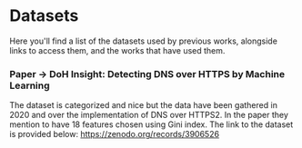 # Datasets 
Here you'll find a list of the datasets used by previous works, alongside links to access them, and the works that have used them. 

### Paper -> DoH Insight: Detecting DNS over HTTPS by Machine Learning
The dataset is categorized and nice but the data have been gathered in 2020 and over the implementation of DNS over HTTPS2. In the paper they mention to have 18 features chosen using Gini index. The link to the dataset is provided below: 
https://zenodo.org/records/3906526
